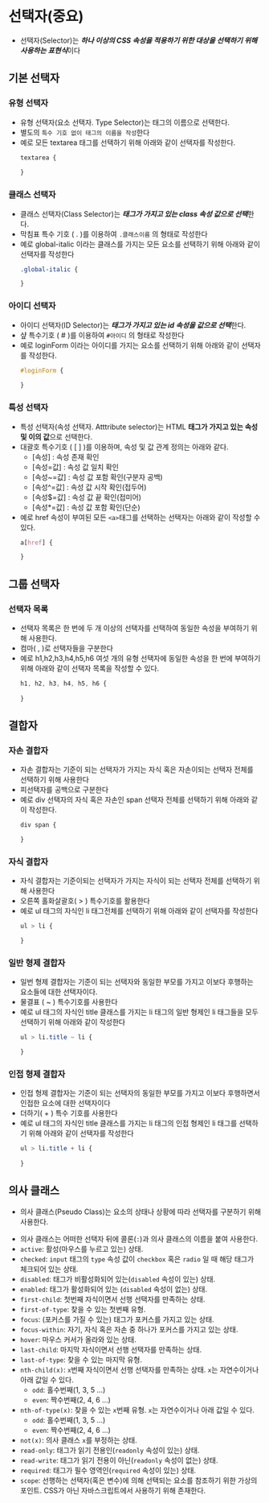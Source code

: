 # 선택자(중요)
* 선택자(Selector)는 ***하나 이상의 CSS 속성을 적용하기 위한 대상을 선택하기 위해 사용하는 표현식***이다
## 기본 선택자
### 유형 선택자
* 유형 선택자(요소 선택자. Type Selector)는 태그의 이름으로 선택한다.
* 별도의 `특수 기호 없이 태그의 이름을 작성`한다
* 예로 모든 textarea 태그를 선택하기 위해 아래와 같이 선택자를 작성한다.
    ```css
    textarea {
        
    }
    ```
### 클래스 선택자
* 클래스 선택자(Class Selector)는 ***태그가 가지고 있는 class 속성 값으로 선택***한다.
* 막침표 특수 기호 ( . )를 이용하여 `.클래스이름` 의 형태로 작성한다
* 예로 global-italic 이라는 클래스를 가지는 모든 요소를 선택하기 위해 아래와 같이 선택자를 작성한다
    ```CSS
    .global-italic {

    }
    ```
### 아이디 선택자
* 아이디 선택자(ID Selector)는 ***태그가 가지고 있는 id 속성을 값으로 선택***한다.
* 샾 특수기호 ( # )를 이용하여 `#아이디` 의 형태로 작성한다
* 예로 loginForm 이라는 아이디를 가지는 요소를 선택하기 위해 아래와 같이 선택자를 작성한다.
    ```CSS
    #loginForm {
        
    }
    ```
### 특성 선택자
* 특성 선택자(속성 선택자. Atttribute selector)는 HTML **태그가 가지고 있는 속성 및 이의 값**으로 선택한다.
* 대괄호 특수기호 ( [ ] )를 이용하며, 속성 및 값 관계 정의는 아래와 같다.
    * [속성] : 속성 존재 확인
    * [속성=값] : 속성 값 일치 확인
    * [속성~=값] : 속성 값 포함 확인(구분자 공백)
    * [속성^=값] : 속성 값 시작 확인(접두어)
    * [속성$=값] : 속성 값 끝 확인(접미어)
    * [속성*=값] : 속성 값 포함 확인(단순)
* 예로 href 속성이 부여된 모든 `<a>`태그를 선택하는 선택자는 아래와 같이 작성할 수 있다.
    ```css
    a[href] {

    }
    ```
## 그룹 선택자
### 선택자 목록
* 선택자 목록은 한 번에 두 개 이상의 선택자를 선택하여 동일한 속성을 부여하기 위해 사용한다.
* 컴마( , )로 선택자들을 구분한다
* 예로 h1,h2,h3,h4,h5,h6 여섯 개의 유형 선택자에 동일한 속성을 한 번에 부여하기 위해 아래와 같이 선택자 목록을 작성할 수 있다.
    ```css
    h1, h2, h3, h4, h5, h6 {
        
    }
    ```
## 결합자
### 자손 결합자
* 자손 결합자는 기준이 되는 선택자가 가지는 자식 혹은 자손이되는 선택자 전체를 선택하기 위해 사용한다
* 피선택자를 공백으로 구분한다
* 예로 div 선택자의 자식 혹은 자손인 span 선택자 전체를 선택하기 위해 아래와 같이 작성한다.
    ```css
    div span {

    }
    ```
### 자식 결합자
* 자식 결합자는 기준이되는 선택자가 가지는 자식이 되는 선택자 전체를 선택하기 위해 사용한다
* 오른쪽 홀화살괄호( > ) 특수기호를 활용한다
* 예로 ul 태그의 자식인 li 태그전체를 선택하기 위해 아래와 같이 선택자를 작성한다
    ```css
    ul > li {

    }
    ```
### 일반 형제 결합자
* 일번 형제 결합자는 기준이 되는 선택자와 동일한 부모를 가지고 이보다 후행하는 요소들에 대한 선택자이다.
* 물결표 ( ~ ) 특수기호를 사용한다
* 예로 ul 태그의 자식인 title 클래스를 가지는 li 태그의 일반 형제인 li 태그들을 모두 선택하기 위해 아래와 같이 작성한다
    ```css
    ul > li.title ~ li {

    }
    ```
### 인접 형제 결합자
*  인접 형제 결합자는 기준이 되는 선택자의 동일한 부모를 가지고 이보다 후행하면서 인접한 요소에 대한 선택자이다
* 더하기( + ) 특수 기호를 사용한다
* 예로 ul 태그의 자식인 title 클래스를 가지는 li 태그의 인접 형제인 li 태그를 선택하기 위해 아래와 같이 선택자를 작성한다
    ```css
    ul > li.title + li {
        
    }
    ```
## 의사 클래스
* 의사 클래스(Pseudo Class)는 요소의 상태나 상황에 따라 선택자를 구분하기 위해 사용한다.
- 의사 클래스는 어떠한 선택자 뒤에 콜론(`:`)과 의사 클래스의 이름을 붙여 사용한다.
- `active`: 활성(마우스를 누르고 있는) 상태.
- `checked`: `input` 태그의 `type` 속성 값이 `checkbox` 혹은 `radio` 일 때 해당 태그가 체크되어 있는 상태.
- `disabled`: 태그가 비활성화되어 있는(`disabled` 속성이 있는) 상태.
- `enabled`: 태그가 활성화되어 있는 (`disabled` 속성이 없는) 상태.
- `first-child`: 첫번째 자식이면서 선행 선택자를 만족하는 상태.
- `first-of-type`: 찾을 수 있는 첫번째 유형.
- `focus`: (포커스를 가질 수 있는) 태그가 포커스를 가지고 있는 상태.
- `focus-within`: 자기, 자식 혹은 자손 중 하나가 포커스를 가지고 있는 상태.
- `hover`: 마우스 커서가 올라와 있는 상태.
- `last-child`: 마지막 자식이면서 선행 선택자를 만족하는 상태.
- `last-of-type`: 찾을 수 있는 마지막 유형.
- `nth-child(x)`: `x`번째 자식이면서 선행 선택자를 만족하는 상태. `x`는 자연수이거나 아래 값일 수 있다.
  - `odd`: 홀수번째(1, 3, 5 ...)
  - `even`: 짝수번째(2, 4, 6 ...)
- `nth-of-type(x)`: 찾을 수 있는 `x`번째 유형. `x`는 자연수이거나 아래 값일 수 있다.
  - `odd`: 홀수번째(1, 3, 5 ...)
  - `even`: 짝수번째(2, 4, 6 ...)
- `not(x)`: 의사 클래스 `x`를 부정하는 상태.
- `read-only`: 태그가 읽기 전용인(`readonly` 속성이 있는) 상태.
- `read-write`: 태그가 읽기 전용이 아닌(`readonly` 속성이 없는) 상태.
- `required`: 태그가 필수 영역인(`required` 속성이 있는) 상태.
- `scope`: 선행하는 선택자(혹은 변수)에 의해 선택되는 요소를 참조하기 위한 가상의 포인트. CSS가 아닌 자바스크립트에서 사용하기 위해 존재한다.